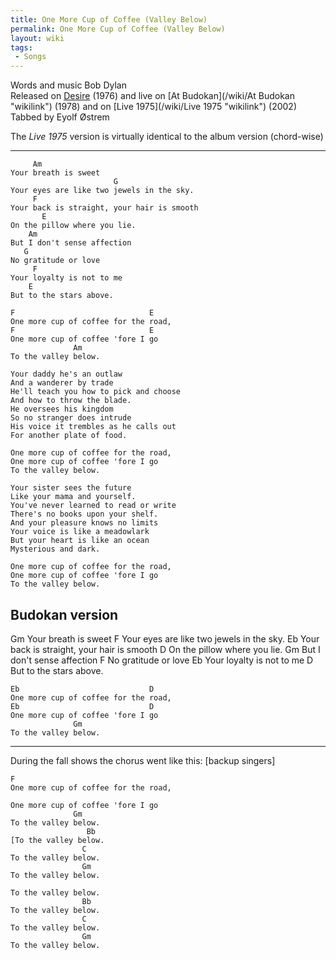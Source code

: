 ```yaml
---
title: One More Cup of Coffee (Valley Below)
permalink: One More Cup of Coffee (Valley Below)
layout: wiki
tags:
 - Songs
---
```


Words and music Bob Dylan  
Released on [Desire](/wiki/Desire "wikilink") (1976) and live on [At
Budokan](/wiki/At Budokan "wikilink") (1978) and on [Live
1975](/wiki/Live 1975 "wikilink") (2002)  
Tabbed by Eyolf Østrem

The *Live 1975* version is virtually identical to the album version
(chord-wise)

* * * * *

         Am
    Your breath is sweet
                           G
    Your eyes are like two jewels in the sky.
         F
    Your back is straight, your hair is smooth
           E
    On the pillow where you lie.
        Am
    But I don't sense affection
       G
    No gratitude or love
         F
    Your loyalty is not to me
        E
    But to the stars above.

    F                              E
    One more cup of coffee for the road,
    F                              E
    One more cup of coffee 'fore I go
                  Am
    To the valley below.

    Your daddy he's an outlaw
    And a wanderer by trade
    He'll teach you how to pick and choose
    And how to throw the blade.
    He oversees his kingdom
    So no stranger does intrude
    His voice it trembles as he calls out
    For another plate of food.

    One more cup of coffee for the road,
    One more cup of coffee 'fore I go
    To the valley below.

    Your sister sees the future
    Like your mama and yourself.
    You've never learned to read or write
    There's no books upon your shelf.
    And your pleasure knows no limits
    Your voice is like a meadowlark
    But your heart is like an ocean
    Mysterious and dark.

    One more cup of coffee for the road,
    One more cup of coffee 'fore I go
    To the valley below.

<h2 class="songversion">
Budokan version

</h2>
         Gm
    Your breath is sweet
                           F
    Your eyes are like two jewels in the sky.
         Eb
    Your back is straight, your hair is smooth
           D
    On the pillow where you lie.
        Gm
    But I don't sense affection
       F
    No gratitude or love
         Eb
    Your loyalty is not to me
        D
    But to the stars above.

    Eb                             D
    One more cup of coffee for the road,
    Eb                             D
    One more cup of coffee 'fore I go
                  Gm
    To the valley below.

* * * * *

During the fall shows the chorus went like this: [backup singers]

    F
    One more cup of coffee for the road,

    One more cup of coffee 'fore I go
                  Gm
    To the valley below.
                     Bb
    [To the valley below.
                    C
    To the valley below.
                    Gm
    To the valley below.

    To the valley below.
                    Bb
    To the valley below.
                    C
    To the valley below.
                    Gm
    To the valley below.
